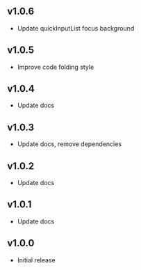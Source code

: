 ## v1.0.6
- Update quickInputList focus background

## v1.0.5
- Improve code folding style

## v1.0.4
- Update docs

## v1.0.3
- Update docs, remove dependencies 

## v1.0.2
- Update docs

## v1.0.1
- Update docs

## v1.0.0
- Initial release
